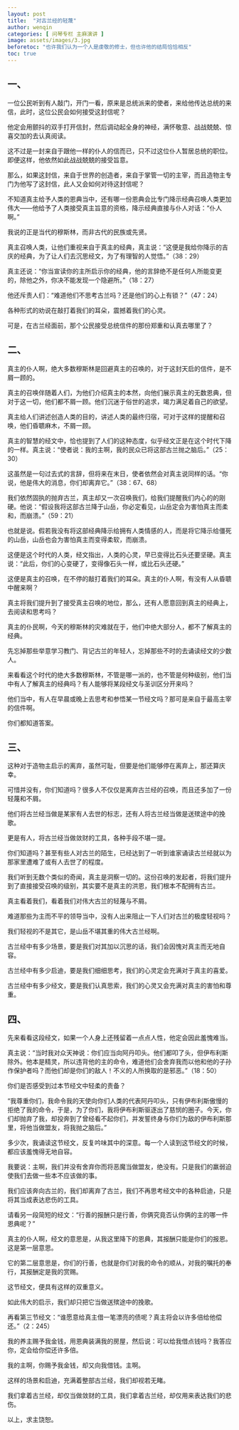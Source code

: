 ```yaml
---
layout: post
title:  "对古兰经的轻蔑"
author: wenqin
categories: [ 问琴专栏 主麻演讲 ]
image: assets/images/3.jpg
beforetoc: "也许我们认为一个人是虔敬的修士，但也许他的结局恰恰相反"
toc: true
---
```


## 一、

一位公民听到有人敲门，开门一看，原来是总统派来的使者，来给他传达总统的来信，此时，这位公民会如何接受这封信呢？

他定会用颤抖的双手打开信封，然后调动起全身的神经，满怀敬意、战战兢兢、惊喜交加的去认真阅读。

这不过是一封来自于跟他一样的仆人的信而已，只不过这位仆人暂居总统的职位。即便这样，他依然如此战战兢兢的接受旨意。

那么，如果这封信，来自于世界的创造者，来自于掌管一切的主宰，而且造物主专门为他写了这封信，此人又会如何对待这封信呢？

不知道真主给予人类的恩典当中，还有哪一份恩典会比专门降示经典召唤人类更加伟大——他给予了人类接受真主旨意的资格，降示经典直接与仆人对话：“仆人啊。”

我说的正是当代的穆斯林，而非古代的民族或先贤。

真主召唤人类，让他们重视来自于真主的经典，真主说：“这便是我给你降示的吉庆的经典，为了让人们去沉思经文，为了有理智的人觉悟。”（38：29）

真主还说：“你当宣读你的主所启示你的经典，他的言辞绝不是任何人所能变更的，除他之外，你决不能发现一个隐避所。”（18：27）

他还斥责人们：“难道他们不思考古兰吗？还是他们的心上有锁？”（47：24）

各种形式的劝说在敲打着我们的耳朵，震撼着我们的心灵。

可是，在古兰经面前，那个公民接受总统信件的那份郑重和认真去哪里了？

## 二、

真主的仆人啊，绝大多数穆斯林是回避真主的召唤的，对于这封天启的信件，是不屑一顾的。

真主的召唤伴随着人们，为他们介绍真主的本然，向他们展示真主的无数恩典，但对于这一切，他们都不屑一顾。他们沉迷于俗世的追求，竭力满足着自己的欲望。

真主给人们讲述创造人类的目的，讲述人类的最终归宿，可对于这样的提醒和召唤，他们昏聩麻木，不屑一顾。

真主的智慧的经文中，恰也提到了人们的这种态度，似乎经文正是在这个时代下降的一样。真主说：“使者说：我的主啊，我的民众已将这部古兰抛之脑后。”（25：30）

这虽然是一句过去式的言辞，但将来在末日，使者依然会对真主说同样的话。“你说，他是伟大的消息，你们却离弃它。”（38：67、68）

我们依然固执的抛弃古兰，真主却又一次召唤我们，给我们提醒我们内心的的刚硬。他说：“假设我将这部古兰降于山岳，你必定看见，山岳定会为害怕真主而柔和，而崩溃。”（59：21）

也就是说。假若我没有将这部经典降示给拥有人类情感的人，而是将它降示给僵死的山岳，山岳也会为害怕真主而变得柔软，而崩溃。

这便是这个时代的人类，经文指出，人类的心灵，早已变得比石头还要坚硬。真主说：“此后，你们的心变硬了，变得像石头一样，或比石头还硬。”

这便是真主的召唤，在不停的敲打着我们的耳朵。真主的仆人啊，有没有人从昏聩中醒来啊？

真主将我们提升到了接受真主召唤的地位，那么，还有人愿意回到真主的经典上，去阅读和思考吗？

真主的仆民啊，今天的穆斯林的灾难就在于，他们中绝大部分人，都不了解真主的经典。

先忘掉那些举意学习教门、背记古兰的年轻人，忘掉那些不时的去诵读经文的少数人。

来看看这个时代的绝大多数穆斯林，不管是哪一派的，也不管是何种级别，他们当中有人了解真主的经典吗？有人能够将某段经文与圣训区分开来吗？

他们当中，有人在早晨或晚上去思考和参悟某一节经文吗？那可是来自于最高主宰的信件啊。

你们都知道答案。

## 三、

这种对于造物主启示的离弃，虽然可耻，但要是他们能够停在离弃上，那还算庆幸。

可惜并没有，你们知道吗？很多人不仅仅是离弃古兰经的召唤，而且还多加了一份轻蔑和不屑。

他们将古兰经当做是某家有人去世的标志，还有人将古兰经当做是送殡途中的挽歌。

更是有人，将古兰经当做敛财的工具，各种手段不堪一提。

你们知道吗？甚至有些人对古兰的陌生，已经达到了一听到谁家诵读古兰经就以为那家里遭难了或有人去世了的程度。

我们听到无数个类似的奇闻，真主是洞察一切的。这份召唤的发起者，将我们提升到了直接接受召唤的级别，其实要不是真主的洪恩，我们根本不配拥有古兰。

真主看着我们，看着我们对伟大古兰的轻蔑与不屑。

难道那些为主而不平的领导当中，没有人出来阻止一下人们对古兰的极度轻视吗？

我们轻视的不是其它，是山岳不堪其重的伟大古兰经啊。

古兰经中有多少场景，要是我们对其加以沉思的话，我们会因愧对真主而无地自容。

古兰经中有多少启迪，要是我们细细思考，我们的心灵定会充满对于真主的喜爱。

古兰经中有多少经文，要是我们认真思索，我们的心灵又会充满对真主的害怕和尊重。

## 四、

先来看看这段经文，如果一个人身上还残留着一点点人性，他定会因此羞愧难当。

真主说：“当时我对众天神说：你们应当向阿丹叩头。他们都叩了头，但伊布利斯除外。他本是精灵，所以违背他的主的命令，难道他们会舍弃我而以他和他的子孙作保护者吗？而他们却是你们的敌人！不义的人所换取的是邪恶。”（18：50）

你们是否感受到过本节经文中轻柔的责备？

“我尊重你们，我命令我的天使向你们人类的代表阿丹叩头，只有伊布利斯傲慢的拒绝了我的命令，于是，为了你们，我将伊布利斯驱逐出了慈悯的圈子。今天，你们却抛弃了我，却投奔到了曾经看不起你们，并发誓终身与你们为敌的伊布利斯那里，将他当做盟友，将我抛之脑后。”

多少次，我诵读这节经文，反复吟味其中的深意。每一个人读到这节经文的时候，都应该羞愧得无地自容。

我要说：主啊，我们并没有舍弃你而将恶魔当做盟友，绝没有。只是我们的羸弱迫使我们去做一些本不应该做的事。

我们应该奔向古兰的，我们却离弃了古兰，我们不再思考经文中的各种启迪，只是将其当成表达悲伤的工具。

请看另一段简短的经文：“行善的报酬只是行善，你俩究竟否认你俩的主的哪一件恩典呢？”

真主的仆人啊，经文的意思是，从我这里降下的恩典，其报酬只能是你们的报恩。这是第一层意思。

它的第二层意思是，你们的行善，也就是你们对我的命令的顺从，对我的嘱托的奉行，其报酬定是我的赏赐。

这节经文，便具有这样的双重意义。

如此伟大的启示，我们却只把它当做送殡途中的挽歌。

再看第三节经文：“谁愿意给真主借一笔漂亮的债呢？真主将会以许多倍给他偿还。”（2：245）

我的养主赐予我金钱，用恩典装满我的房屋，然后说：可以给我借点钱吗？我答应你，定会给你偿还许多倍。

我的主啊，你赐予我金钱，却又向我借钱。主啊。

这样的场景和启迪，充满着整部古兰经，我们却视若无睹。

我们拿着古兰经，却仅当做敛财的工具，我们拿着古兰经，却仅用来表达我们的悲伤。

以上，求主饶恕。
